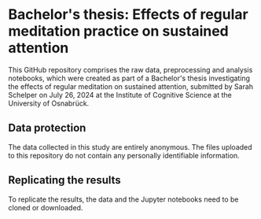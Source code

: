 # Bachelor's thesis: Effects of regular meditation practice on sustained attention

This GitHub repository comprises the raw data, preprocessing and analysis notebooks, which were created as part of a Bachelor's thesis investigating the effects of regular meditation on sustained attention, submitted by Sarah Schelper on July 26, 2024 at the Institute of Cognitive Science at the University of Osnabrück.

## Data protection
The data collected in this study are entirely anonymous.
The files uploaded to this repository do not contain any personally identifiable information.

## Replicating the results
To replicate the results, the data and the Jupyter notebooks need to be cloned or downloaded.
